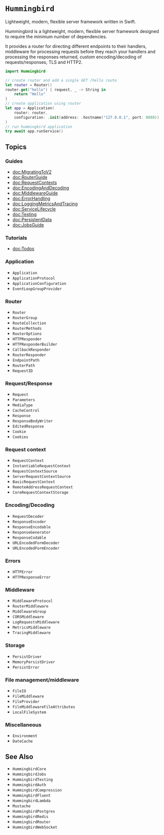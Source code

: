 # ``Hummingbird``

Lightweight, modern, flexible server framework written in Swift.

Hummingbird is a lightweight, modern, flexible server framework designed to require the minimum number of dependencies.

It provides a router for directing different endpoints to their handlers, middleware for processing requests before they reach your handlers and processing the responses returned, custom encoding/decoding of requests/responses, TLS and HTTP2.

```swift
import Hummingbird

// create router and add a single GET /hello route
let router = Router()
router.get("hello") { request, _ -> String in
    return "Hello"
}
// create application using router
let app = Application(
    router: router,
    configuration: .init(address: .hostname("127.0.0.1", port: 8080))
)
// run hummingbird application
try await app.runService()
```

## Topics

### Guides

- <doc:MigratingToV2>
- <doc:RouterGuide>
- <doc:RequestContexts>
- <doc:EncodingAndDecoding>
- <doc:MiddlewareGuide>
- <doc:ErrorHandling>
- <doc:LoggingMetricsAndTracing>
- <doc:ServiceLifecycle>
- <doc:Testing>
- <doc:PersistentData>
- <doc:JobsGuide>

### Tutorials

- <doc:Todos>

### Application

- ``Application``
- ``ApplicationProtocol``
- ``ApplicationConfiguration``
- ``EventLoopGroupProvider``

### Router

- ``Router``
- ``RouterGroup``
- ``RouteCollection``
- ``RouterMethods``
- ``RouterOptions``
- ``HTTPResponder``
- ``HTTPResponderBuilder``
- ``CallbackResponder``
- ``RouterResponder``
- ``EndpointPath``
- ``RouterPath``
- ``RequestID``

### Request/Response

- ``Request``
- ``Parameters``
- ``MediaType``
- ``CacheControl``
- ``Response``
- ``ResponseBodyWriter``
- ``EditedResponse``
- ``Cookie``
- ``Cookies``

### Request context

- ``RequestContext``
- ``InstantiableRequestContext``
- ``RequestContextSource``
- ``ServerRequestContextSource``
- ``BasicRequestContext``
- ``RemoteAddressRequestContext``
- ``CoreRequestContextStorage``

### Encoding/Decoding

- ``RequestDecoder``
- ``ResponseEncoder``
- ``ResponseEncodable``
- ``ResponseGenerator``
- ``ResponseCodable``
- ``URLEncodedFormDecoder``
- ``URLEncodedFormEncoder``

### Errors

- ``HTTPError``
- ``HTTPResponseError``

### Middleware

- ``MiddlewareProtocol``
- ``RouterMiddleware``
- ``MiddlewareGroup``
- ``CORSMiddleware``
- ``LogRequestsMiddleware``
- ``MetricsMiddleware``
- ``TracingMiddleware``

### Storage

- ``PersistDriver``
- ``MemoryPersistDriver``
- ``PersistError``

### File management/middleware

- ``FileIO``
- ``FileMiddleware``
- ``FileProvider``
- ``FileMiddlewareFileAttributes``
- ``LocalFileSystem``

### Miscellaneous

- ``Environment``
- ``DateCache``

## See Also

- ``HummingbirdCore``
- ``HummingbirdJobs``
- ``HummingbirdTesting``
- ``HummingbirdAuth``
- ``HummingbirdCompression``
- ``HummingbirdFluent``
- ``HummingbirdLambda``
- ``Mustache``
- ``HummingbirdPostgres``
- ``HummingbirdRedis``
- ``HummingbirdRouter``
- ``HummingbirdWebSocket``

